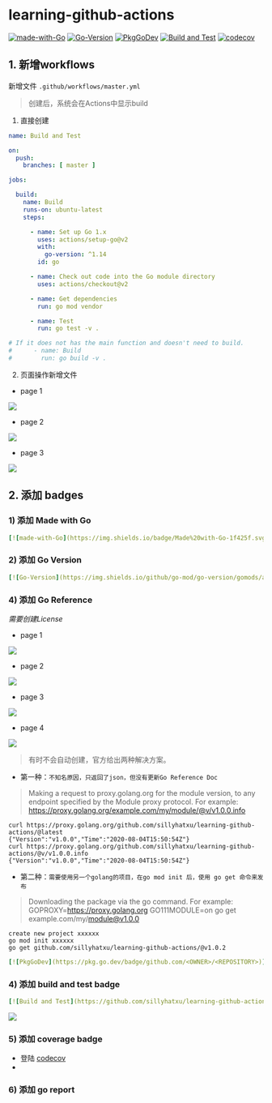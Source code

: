 # learning-github-actions

[![made-with-Go](https://img.shields.io/badge/Made%20with-Go-1f425f.svg)](http://golang.org)
[![Go-Version](https://img.shields.io/github/go-mod/go-version/gomods/athens.svg)](https://github.com/sillyhatxu/learning-github-actions)
[![PkgGoDev](https://pkg.go.dev/badge/github.com/sillyhatxu/learning-github-actions)](https://pkg.go.dev/github.com/sillyhatxu/learning-github-actions)
[![Build and Test](https://github.com/sillyhatxu/learning-github-actions/workflows/Build%20and%20Test/badge.svg?branch=master&event=push)](https://github.com/sillyhatxu/learning-github-actions/actions)
[![codecov](https://codecov.io/gh/sillyhatxu/learning-github-actions/branch/master/graph/badge.svg)](https://codecov.io/gh/sillyhatxu/learning-github-actions)

## 1. 新增workflows

新增文件 `.github/workflows/master.yml`

> 创建后，系统会在Actions中显示build

1) 直接创建

```yaml
name: Build and Test

on:
  push:
    branches: [ master ]

jobs:

  build:
    name: Build
    runs-on: ubuntu-latest
    steps:

      - name: Set up Go 1.x
        uses: actions/setup-go@v2
        with:
          go-version: ^1.14
        id: go

      - name: Check out code into the Go module directory
        uses: actions/checkout@v2

      - name: Get dependencies
        run: go mod vendor

      - name: Test
        run: go test -v .

# If it does not has the main function and doesn't need to build.
#      - name: Build
#        run: go build -v .
```

2) 页面操作新增文件

* page 1

![](https://github.com/sillyhatxu/learning-github-actions/blob/master/asset/page-add-workflows-01.png)

* page 2

![](https://github.com/sillyhatxu/learning-github-actions/blob/master/asset/page-add-workflows-02.png)

* page 3

![](https://github.com/sillyhatxu/learning-github-actions/blob/master/asset/page-add-workflows-03.png)


## 2. 添加 badges

### 1) 添加 Made with Go

```yaml
[![made-with-Go](https://img.shields.io/badge/Made%20with-Go-1f425f.svg)](http://golang.org)
```

### 2) 添加 Go Version

```yaml
[![Go-Version](https://img.shields.io/github/go-mod/go-version/gomods/athens.svg)](https://github.com/<OWNER>/<REPOSITORY>)
```

### 4) 添加 Go Reference

*需要创建License*

* page 1

![](https://github.com/sillyhatxu/learning-github-actions/blob/master/asset/create-license-01)

* page 2

![](https://github.com/sillyhatxu/learning-github-actions/blob/master/asset/create-license-02)

* page 3

![](https://github.com/sillyhatxu/learning-github-actions/blob/master/asset/create-license-03)

* page 4

![](https://github.com/sillyhatxu/learning-github-actions/blob/master/asset/create-license-04)

> 有时不会自动创建，官方给出两种解决方案。

* 第一种：`不知名原因，只返回了json，但没有更新Go Reference Doc`

> Making a request to proxy.golang.org for the module version, to any endpoint specified by the Module proxy protocol. 
> For example: https://proxy.golang.org/example.com/my/module/@v/v1.0.0.info

    curl https://proxy.golang.org/github.com/sillyhatxu/learning-github-actions/@latest
    {"Version":"v1.0.0","Time":"2020-08-04T15:50:54Z"}
    curl https://proxy.golang.org/github.com/sillyhatxu/learning-github-actions/@v/v1.0.0.info
    {"Version":"v1.0.0","Time":"2020-08-04T15:50:54Z"}

* 第二种：`需要使用另一个golang的项目，在go mod init 后，使用 go get 命令来发布`
> Downloading the package via the go command. 
> For example: GOPROXY=https://proxy.golang.org GO111MODULE=on 
> go get example.com/my/module@v1.0.0
    
    create new project xxxxxx
    go mod init xxxxxx
    go get github.com/sillyhatxu/learning-github-actions/@v1.0.2

```yaml
[![PkgGoDev](https://pkg.go.dev/badge/github.com/<OWNER>/<REPOSITORY>)](https://pkg.go.dev/github.com/<OWNER>/<REPOSITORY>)
```

### 4) 添加 build and test badge

```yaml
[![Build and Test](https://github.com/sillyhatxu/learning-github-actions/workflows/Build%20and%20Test/badge.svg?branch=master&event=push)](https://github.com/sillyhatxu/learning-github-actions/actions)
```

![](https://github.com/sillyhatxu/learning-github-actions/blob/master/asset/workflow-name.png)

### 5) 添加 coverage badge

* 登陆 [codecov](https://codecov.io/)
* 

### 6) 添加 go report
